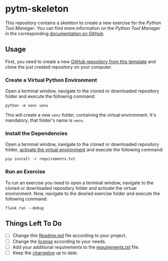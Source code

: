 # pytm-skeleton

This repository contains a skeleton to create a new exercise for the _Python Tool Manager_.
You can find more information on the _Python Tool Manager_ in the
corresponding [documentation on GitHub](https://ofabel.github.io/pytm-bootstrap/).

## Usage

First, you need to create a
new [GitHub repository from this template](https://docs.github.com/en/repositories/creating-and-managing-repositories/creating-a-repository-from-a-template)
and clone the just created repository on your computer.

### Create a Virtual Python Environment

Open a terminal window, navigate to the cloned or downloaded repository folder and execute the following command:

```shell
python -m venv venv
```

This will create a new `venv` folder, containing the virtual environment. It's mandatory, that folder's name is `venv`.

### Install the Dependencies

Open a terminal window, navigate to the cloned or downloaded repository
folder, [activate the virtual environment](https://docs.python.org/3/library/venv.html#how-venvs-work) and execute the
following command:

```shell
pip install -r requirements.txt
```

### Run an Exercise

To run an exercise you need to open a terminal window, navigate to the cloned or downloaded repository folder and
activate the virtual environment. Now, navigate to the desired exercise folder and execute the following command:

```shell
flask run --debug
```

## Things Left To Do

* [ ] Change this [Readme.md](./README.md) file according to your project.
* [ ] Change the [license](./LICENSE) according to your needs.
* [ ] Add your additional requirements to the [requirements.txt](requirements.txt) file.
* [ ] Keep the [changelog](./CHANGELOG.md) up to date. 
